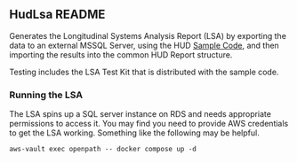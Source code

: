 ## HudLsa README

Generates the Longitudinal Systems Analysis Report (LSA) by exporting the data to an external MSSQL Server, using the HUD [Sample Code](https://github.com/HMIS/LSASampleCode), and then importing the results into the common HUD Report structure.

Testing includes the LSA Test Kit that is distributed with the sample code.

### Running the LSA

The LSA spins up a SQL server instance on RDS and needs appropriate permissions to access it.  You may find you need to provide AWS credentials to get the LSA working.  Something like the following may be helpful.

```
aws-vault exec openpath -- docker compose up -d
```
